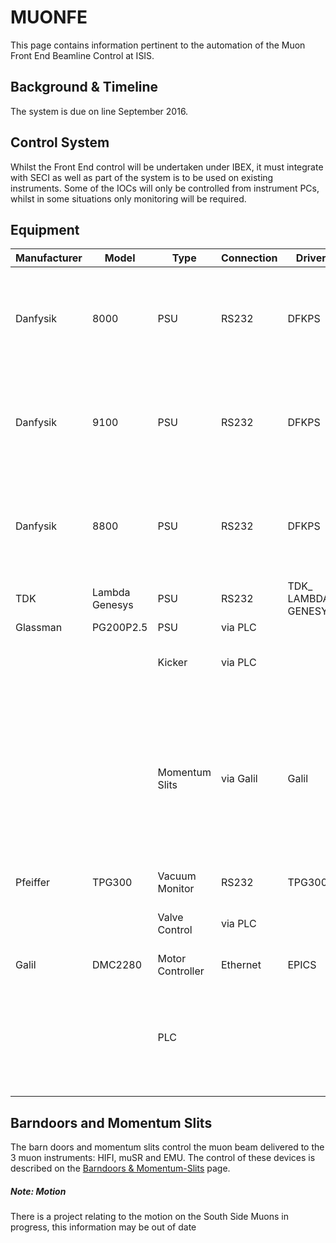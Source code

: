 # MUONFE

This page contains information pertinent to the automation of the Muon Front End Beamline Control at ISIS.

## Background & Timeline ##
The system is due on line September 2016.

## Control System ##
Whilst the Front End control will be undertaken under IBEX, it must integrate with SECI as well as part of the system is to be used on existing instruments. Some of the IOCs will only be controlled from instrument PCs, whilst in some situations only monitoring will be required.

## Equipment ##
| Manufacturer | Model | Type | Connection | Driver | Notes |
| --- | --- | --- | --- | --- | --- |
| Danfysik | 8000 | PSU | RS232 | DFKPS | Created, some outstanding changes needed.  See #1208 for comms settings. |
| Danfysik | 9100 | PSU | RS232 | DFKPS | Created, some outstanding changes needed.  See #1208 for comms settings. |
| Danfysik | 8800 | PSU | RS232 | DFKPS | Created, some outstanding changes needed.  See #1208 for comms settings. |
| TDK | Lambda Genesys | PSU | RS232 | TDK_ LAMBDA_ GENESYS | Created, setup required |
| Glassman | PG200P2.5 | PSU | via PLC | | |
| | | Kicker | via PLC | | This is monitoring of a relay state |
| | | Momentum Slits | via Galil | Galil | This is a separate project, and the same Galil controls the individual beamline jaws. See [see Barndoors and Momentum Slits note](#noteMomentumSlits) |
| Pfeiffer | TPG300 | Vacuum Monitor | RS232 | TPG300 | |
| | | Valve Control | via PLC | | This is the monitoring of various valves |
| Galil | DMC2280 | Motor Controller | Ethernet | EPICS | |
| | | PLC | | | This will be a modbus connection, as it is an existing PLC. The details are still unconfirmed |

<a name="noteMomentumSlits"></a>
## Barndoors and Momentum Slits ##
The barn doors and momentum slits control the muon beam delivered to the 3 muon instruments: HIFI, muSR and EMU.  The control of these devices is described on the [Barndoors & Momentum-Slits](https://github.com/ISISComputingGroup/ibex_developers_manual/wiki/Barndoors-and-Momentum-Slits-on-MUON-Front-End) page.

<a name="noteMotion"></a>
##### Note: Motion #####
There is a project relating to the motion on the South Side Muons in progress, this information may be out of date